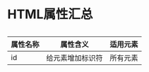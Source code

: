 # HTML属性汇总

######  

|属性名称       |属性含义                       |适用元素               |
|---------------|-------------------------------|-----------------------|
|id             |给元素增加标识符               |所有元素               |

